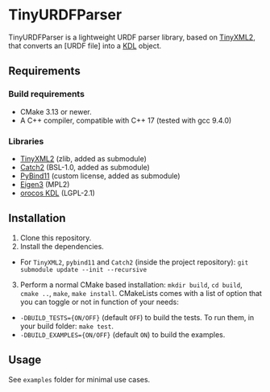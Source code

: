 <!--
SPDX-FileCopyrightText: 2023 Idiap Research Institute <contact@idiap.ch>

SPDX-FileContributor: Jeremy Maceiras  <jeremy.maceiras@idiap.ch>

SPDX-License-Identifier: GPL-3.0-only
-->

# TinyURDFParser

TinyURDFParser is a lightweight URDF parser library, based on [TinyXML2](https://github.com/leethomason/tinyxml2), that converts an [URDF file] into a [KDL](https://www.orocos.org/kdl.html) object.

## Requirements

### Build requirements

* CMake 3.13 or newer.
* A C++ compiler, compatible with C++ 17 (tested with gcc 9.4.0)

### Libraries

* [TinyXML2](https://github.com/leethomason/tinyxml2) (zlib, added as submodule)
* [Catch2](https://github.com/catchorg/Catch2) (BSL-1.0, added as submodule)
* [PyBind11](https://github.com/pybind/pybind11) (custom license, added as submodule)
* [Eigen3](https://eigen.tuxfamily.org/index.php?title=Main_Page) (MPL2)
* [orocos KDL](https://github.com/orocos/orocos_kinematics_dynamics) (LGPL-2.1)

## Installation

1. Clone this repository.
2. Install the dependencies.
  * For ``TinyXML2``, ``pybind11`` and ``Catch2`` (inside the project repository): ``git submodule update --init --recursive``
3. Perform a normal CMake based installation: ``mkdir build``, ``cd build``, ``cmake ..``, ``make``, ``make install``. CMakeLists comes with a list of option that you can toggle or not in function of your needs:
  * ``-DBUILD_TESTS={ON/OFF}`` (default ``OFF``) to build the tests. To run them, in your build folder: ``make test``.
  * ``-DBUILD_EXAMPLES={ON/OFF}`` (default ``ON``) to build the examples.

## Usage

See ``examples`` folder for minimal use cases.
